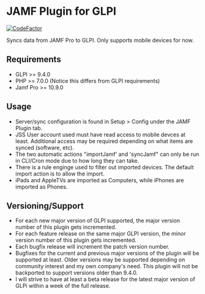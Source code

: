 # JAMF Plugin for GLPI
[![CodeFactor](https://www.codefactor.io/repository/github/cconard96/jamf/badge/1.0.0/fixes)](https://www.codefactor.io/repository/github/cconard96/jamf/overview/1.0.0/fixes)

Syncs data from JAMF Pro to GLPI.
Only supports mobile devices for now.

## Requirements
- GLPI >= 9.4.0
- PHP >= 7.0.0 (Notice this differs from GLPI requirements)
- Jamf Pro >= 10.9.0

## Usage
- Server/sync configuration is found in Setup > Config under the JAMF Plugin tab.
- JSS User account used must have read access to mobile devces at least. Additional access may be required depending on what items are synced (software, etc).
- The two automatic actions "importJamf' and 'syncJamf" can only be run in CLI/Cron mode due to how long they can take.
- There is a rule enginge used to filter out imported devices. The default import action is to allow the import.
- iPads and AppleTVs are imported as Computers, while iPhones are imported as Phones.

## Versioning/Support
- For each new major version of GLPI supported, the major version number of this plugin gets incremented.
- For each feature release on the same major GLPI version, the minor version number of this plugin gets incremented.
- Each bugfix release will increment the patch version number.
- Bugfixes for the current and previous major versions of the plugin will be supported at least. Older versions may be supported depending on community interest and my own company's need. This plugin will not be backported to support versions older than 9.4.0.
- I will strive to have at least a beta release for the latest major version of GLPi within a week of the full release.
